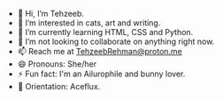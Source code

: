 - 👋 Hi, I’m Tehzeeb.
- 👀 I’m interested in cats, art and writing.
- 🌱 I’m currently learning HTML, CSS and Python.
- 💞️ I’m not looking to collaborate on anything right now.
- 📫 Reach me at TehzeebRehman@proton.me
- 😄 Pronouns: She/her
- ⚡ Fun fact: I'm an Ailurophile and bunny lover.
- 💖 Orientation: Aceflux.

<!---
TehzeebRehman/TehzeebRehman is a ✨ special ✨ repository because its `README.md` (this file) appears on your GitHub profile.
You can click the Preview link to take a look at your changes.
--->
